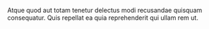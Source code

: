 Atque quod aut totam tenetur delectus modi recusandae quisquam consequatur.
Quis repellat ea quia reprehenderit qui ullam rem ut.